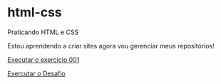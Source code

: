 # html-css
 Praticando HTML e CSS

 Estou aprendendo a criar sites agora vou gerenciar meus repositórios!

 <a href = "https://jaqrocha.github.io/html-css/exercicios/ex001/index.html">Executar o exercicio 001 </a>

 <a href = "https://jaqrocha.github.io/html-css/exercicios/desafio010/index.html">Exercutar o Desafio </a>
